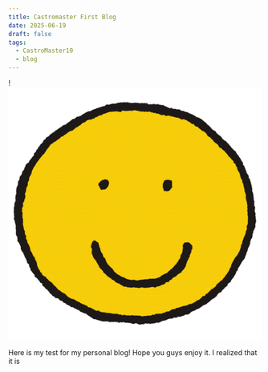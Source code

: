 ```yaml
---
title: Castromaster First Blog
date: 2025-06-19
draft: false
tags:
  - CastroMaster10
  - blog
---
```

!![Image Description](images/happyFace.png)

Here is my test for my personal blog! Hope you guys enjoy it. I realized that it is